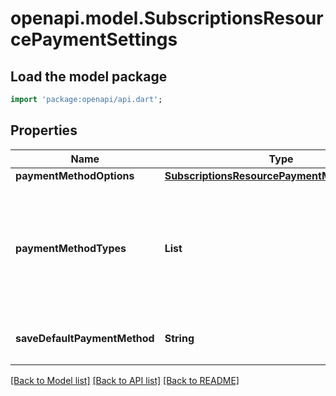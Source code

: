 # openapi.model.SubscriptionsResourcePaymentSettings

## Load the model package
```dart
import 'package:openapi/api.dart';
```

## Properties
Name | Type | Description | Notes
------------ | ------------- | ------------- | -------------
**paymentMethodOptions** | [**SubscriptionsResourcePaymentMethodOptions**](SubscriptionsResourcePaymentMethodOptions.md) |  | [optional] 
**paymentMethodTypes** | **List<String>** | The list of payment method types to provide to every invoice created by the subscription. If not set, Stripe attempts to automatically determine the types to use by looking at the invoice’s default payment method, the subscription’s default payment method, the customer’s default payment method, and your [invoice template settings](https://dashboard.stripe.com/settings/billing/invoice). | [optional] [default to const []]
**saveDefaultPaymentMethod** | **String** | Configure whether Stripe updates `subscription.default_payment_method` when payment succeeds. Defaults to `off`. | [optional] 

[[Back to Model list]](../README.md#documentation-for-models) [[Back to API list]](../README.md#documentation-for-api-endpoints) [[Back to README]](../README.md)


